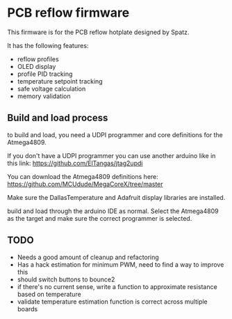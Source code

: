 # PCB reflow firmware
This firmware is for the PCB reflow hotplate designed by Spatz.

It has the following features:
- reflow profiles
- OLED display
- profile PID tracking
- temperature setpoint tracking
- safe voltage calculation
- memory validation 

## Build and load process
to build and load, you need a UDPI programmer and core definitions for the Atmega4809.

If you don't have a UDPI programmer you can use another arduino like in this link:
https://github.com/ElTangas/jtag2updi 

You can download the Atmega4809 definitions here:
https://github.com/MCUdude/MegaCoreX/tree/master

Make sure the DallasTemperature and Adafruit display libraries are installed. 

build and load through the arduino IDE as normal.  Select the Atmega4809 as the target
and make sure the correct programmer is selected.

## TODO

- Needs a good amount of cleanup and refactoring
- Has a hack estimation for minimum PWM, need to find a way to improve this
- should switch buttons to bounce2
- if there's no current sense, write a function to approximate resistance based on temperature
- validate temperature estimation function is correct across multiple boards
